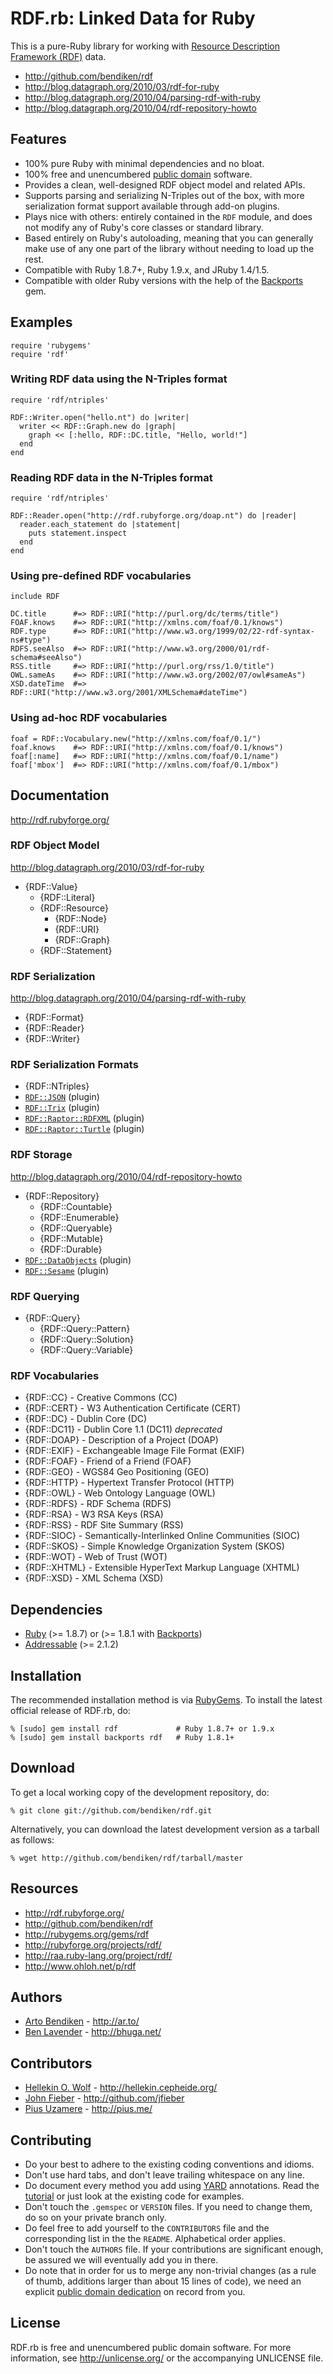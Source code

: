 RDF.rb: Linked Data for Ruby
============================

This is a pure-Ruby library for working with [Resource Description Framework
(RDF)][RDF] data.

* <http://github.com/bendiken/rdf>
* <http://blog.datagraph.org/2010/03/rdf-for-ruby>
* <http://blog.datagraph.org/2010/04/parsing-rdf-with-ruby>
* <http://blog.datagraph.org/2010/04/rdf-repository-howto>

Features
--------

* 100% pure Ruby with minimal dependencies and no bloat.
* 100% free and unencumbered [public domain](http://unlicense.org/) software.
* Provides a clean, well-designed RDF object model and related APIs.
* Supports parsing and serializing N-Triples out of the box, with more
  serialization format support available through add-on plugins.
* Plays nice with others: entirely contained in the `RDF` module, and does
  not modify any of Ruby's core classes or standard library.
* Based entirely on Ruby's autoloading, meaning that you can generally make
  use of any one part of the library without needing to load up the rest.
* Compatible with Ruby 1.8.7+, Ruby 1.9.x, and JRuby 1.4/1.5.
* Compatible with older Ruby versions with the help of the [Backports][] gem.

Examples
--------

    require 'rubygems'
    require 'rdf'

### Writing RDF data using the N-Triples format

    require 'rdf/ntriples'
    
    RDF::Writer.open("hello.nt") do |writer|
      writer << RDF::Graph.new do |graph|
        graph << [:hello, RDF::DC.title, "Hello, world!"]
      end
    end

### Reading RDF data in the N-Triples format

    require 'rdf/ntriples'
    
    RDF::Reader.open("http://rdf.rubyforge.org/doap.nt") do |reader|
      reader.each_statement do |statement|
        puts statement.inspect
      end
    end

### Using pre-defined RDF vocabularies

    include RDF
    
    DC.title      #=> RDF::URI("http://purl.org/dc/terms/title")
    FOAF.knows    #=> RDF::URI("http://xmlns.com/foaf/0.1/knows")
    RDF.type      #=> RDF::URI("http://www.w3.org/1999/02/22-rdf-syntax-ns#type")
    RDFS.seeAlso  #=> RDF::URI("http://www.w3.org/2000/01/rdf-schema#seeAlso")
    RSS.title     #=> RDF::URI("http://purl.org/rss/1.0/title")
    OWL.sameAs    #=> RDF::URI("http://www.w3.org/2002/07/owl#sameAs")
    XSD.dateTime  #=> RDF::URI("http://www.w3.org/2001/XMLSchema#dateTime")

### Using ad-hoc RDF vocabularies

    foaf = RDF::Vocabulary.new("http://xmlns.com/foaf/0.1/")
    foaf.knows    #=> RDF::URI("http://xmlns.com/foaf/0.1/knows")
    foaf[:name]   #=> RDF::URI("http://xmlns.com/foaf/0.1/name")
    foaf['mbox']  #=> RDF::URI("http://xmlns.com/foaf/0.1/mbox")

Documentation
-------------

<http://rdf.rubyforge.org/>

### RDF Object Model

<http://blog.datagraph.org/2010/03/rdf-for-ruby>

* {RDF::Value}
  * {RDF::Literal}
  * {RDF::Resource}
    * {RDF::Node}
    * {RDF::URI}
    * {RDF::Graph}
  * {RDF::Statement}

### RDF Serialization

<http://blog.datagraph.org/2010/04/parsing-rdf-with-ruby>

* {RDF::Format}
* {RDF::Reader}
* {RDF::Writer}

### RDF Serialization Formats

* {RDF::NTriples}
* [`RDF::JSON`](http://rdf.rubyforge.org/json/) (plugin)
* [`RDF::Trix`](http://rdf.rubyforge.org/trix/) (plugin)
* [`RDF::Raptor::RDFXML`](http://rdf.rubyforge.org/raptor/) (plugin)
* [`RDF::Raptor::Turtle`](http://rdf.rubyforge.org/raptor/) (plugin)

### RDF Storage

<http://blog.datagraph.org/2010/04/rdf-repository-howto>

* {RDF::Repository}
  * {RDF::Countable}
  * {RDF::Enumerable}
  * {RDF::Queryable}
  * {RDF::Mutable}
  * {RDF::Durable}
* [`RDF::DataObjects`](http://rdf.rubyforge.org/do/) (plugin)
* [`RDF::Sesame`](http://rdf.rubyforge.org/sesame/) (plugin)

### RDF Querying

* {RDF::Query}
  * {RDF::Query::Pattern}
  * {RDF::Query::Solution}
  * {RDF::Query::Variable}

### RDF Vocabularies

* {RDF::CC}    - Creative Commons (CC)
* {RDF::CERT}  - W3 Authentication Certificate (CERT)
* {RDF::DC}    - Dublin Core (DC)
* {RDF::DC11}  - Dublin Core 1.1 (DC11) _deprecated_
* {RDF::DOAP}  - Description of a Project (DOAP)
* {RDF::EXIF}  - Exchangeable Image File Format (EXIF)
* {RDF::FOAF}  - Friend of a Friend (FOAF)
* {RDF::GEO}   - WGS84 Geo Positioning (GEO)
* {RDF::HTTP}  - Hypertext Transfer Protocol (HTTP)
* {RDF::OWL}   - Web Ontology Language (OWL)
* {RDF::RDFS}  - RDF Schema (RDFS)
* {RDF::RSA}   - W3 RSA Keys (RSA)
* {RDF::RSS}   - RDF Site Summary (RSS)
* {RDF::SIOC}  - Semantically-Interlinked Online Communities (SIOC)
* {RDF::SKOS}  - Simple Knowledge Organization System (SKOS)
* {RDF::WOT}   - Web of Trust (WOT)
* {RDF::XHTML} - Extensible HyperText Markup Language (XHTML)
* {RDF::XSD}   - XML Schema (XSD)

Dependencies
------------

* [Ruby](http://ruby-lang.org/) (>= 1.8.7) or (>= 1.8.1 with [Backports][])
* [Addressable](http://rubygems.org/gems/addressable) (>= 2.1.2)

Installation
------------

The recommended installation method is via [RubyGems](http://rubygems.org/).
To install the latest official release of RDF.rb, do:

    % [sudo] gem install rdf             # Ruby 1.8.7+ or 1.9.x
    % [sudo] gem install backports rdf   # Ruby 1.8.1+

Download
--------

To get a local working copy of the development repository, do:

    % git clone git://github.com/bendiken/rdf.git

Alternatively, you can download the latest development version as a tarball
as follows:

    % wget http://github.com/bendiken/rdf/tarball/master

Resources
---------

* <http://rdf.rubyforge.org/>
* <http://github.com/bendiken/rdf>
* <http://rubygems.org/gems/rdf>
* <http://rubyforge.org/projects/rdf/>
* <http://raa.ruby-lang.org/project/rdf/>
* <http://www.ohloh.net/p/rdf>

Authors
-------

* [Arto Bendiken](mailto:arto.bendiken@gmail.com) - <http://ar.to/>
* [Ben Lavender](mailto:blavender@gmail.com) - <http://bhuga.net/>

Contributors
------------

* [Hellekin O. Wolf](mailto:hellekin@cepheide.org) - <http://hellekin.cepheide.org/>
* [John Fieber](mailto:jrf@ursamaris.org) - <http://github.com/jfieber>
* [Pius Uzamere](mailto:pius@alum.mit.edu) - <http://pius.me/>

Contributing
------------

* Do your best to adhere to the existing coding conventions and idioms.
* Don't use hard tabs, and don't leave trailing whitespace on any line.
* Do document every method you add using [YARD][] annotations. Read the
  [tutorial][YARD-GS] or just look at the existing code for examples.
* Don't touch the `.gemspec` or `VERSION` files. If you need to change them,
  do so on your private branch only.
* Do feel free to add yourself to the `CONTRIBUTORS` file and the
  corresponding list in the the `README`. Alphabetical order applies.
* Don't touch the `AUTHORS` file. If your contributions are significant
  enough, be assured we will eventually add you in there.
* Do note that in order for us to merge any non-trivial changes (as a rule
  of thumb, additions larger than about 15 lines of code), we need an
  explicit [public domain dedication][PDD] on record from you.

License
-------

RDF.rb is free and unencumbered public domain software. For more
information, see <http://unlicense.org/> or the accompanying UNLICENSE file.

[RDF]:       http://www.w3.org/RDF/
[YARD]:      http://yardoc.org/
[YARD-GS]:   http://yardoc.org/docs/yard/file:docs/GettingStarted.md
[PDD]:       http://lists.w3.org/Archives/Public/public-rdf-ruby/2010May/0013.html
[Backports]: http://rubygems.org/gems/backports
